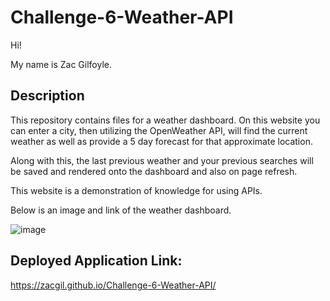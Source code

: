 # Challenge-6-Weather-API
Hi!

My name is Zac Gilfoyle.

## Description
This repository contains files for a weather dashboard. On this website you can enter a city, then utilizing the OpenWeather API, will find the current weather as well as provide a 5 day forecast for that approximate location.

Along with this, the last previous weather and your previous searches will be saved and rendered onto the dashboard and also on page refresh.

This website is a demonstration of knowledge for using APIs.

Below is an image and link of the weather dashboard.

![image](https://github.com/ZACGIL/Zac-Gilfoyle-Weather-API/assets/30303489/9344842a-a220-4a5a-990d-abbc019e57a7)

## Deployed Application Link:
https://zacgil.github.io/Challenge-6-Weather-API/

